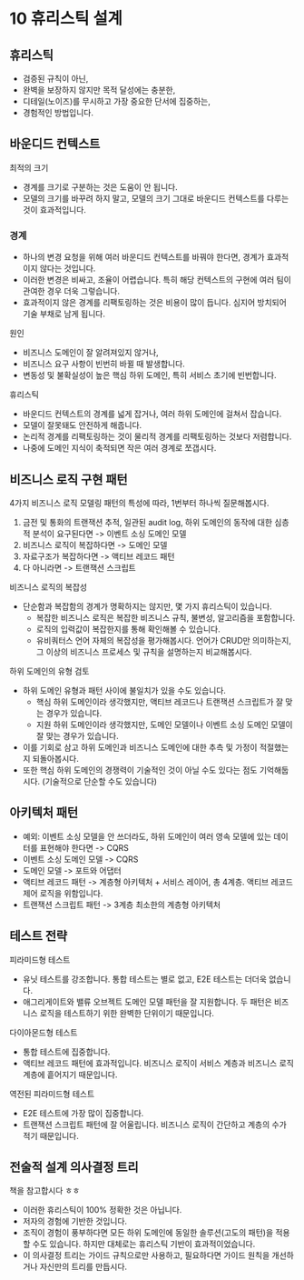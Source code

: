 # 10 휴리스틱 설계

## 휴리스틱

- 검증된 규칙이 아닌,
- 완벽을 보장하지 않지만 목적 달성에는 충분한,
- 디테일(노이즈)를 무시하고 가장 중요한 단서에 집중하는,
- 경험적인 방법입니다.

## 바운디드 컨텍스트

최적의 크기

- 경계를 크기로 구분하는 것은 도움이 안 됩니다.
- 모델의 크기를 바꾸려 하지 말고, 모델의 크기 그대로 바운디드 컨텍스트를 다루는 것이 효과적입니다.

### 경계

- 하나의 변경 요청을 위해 여러 바운디드 컨텍스트를 바꿔야 한다면, 경계가 효과적이지 않다는 것입니다.
- 이러한 변경은 비싸고, 조율이 어렵습니다. 특히 해당 컨텍스트의 구현에 여러 팀이 관여한 경우 더욱 그렇습니다.
- 효과적이지 않은 경계를 리팩토링하는 것은 비용이 많이 듭니다. 심지어 방치되어 기술 부채로 남게 됩니다.

원인

- 비즈니스 도메인이 잘 알려져있지 않거나,
- 비즈니스 요구 사항이 빈번히 바뀔 때 발생합니다.
- 변동성 및 불확실성이 높은 핵심 하위 도메인, 특히 서비스 초기에 빈번합니다.

휴리스틱

- 바운디드 컨텍스트의 경계를 넓게 잡거나, 여러 하위 도메인에 걸쳐서 잡습니다.
- 모델이 잘못돼도 안전하게 해줍니다.
- 논리적 경계를 리팩토링하는 것이 물리적 경계를 리팩토링하는 것보다 저렴합니다.
- 나중에 도메인 지식이 축적되면 작은 여러 경계로 쪼갭시다.

## 비즈니스 로직 구현 패턴

4가지 비즈니스 로직 모델링 패턴의 특성에 따라, 1번부터 하나씩 질문해봅시다.

1. 금전 및 통화의 트랜잭션 추적, 일관된 audit log, 하위 도메인의 동작에 대한 심층적 분석이 요구된다면 -> 이벤트 소싱 도메인 모델
2. 비즈니스 로직이 복잡하다면 -> 도메인 모델
3. 자료구조가 복잡하다면 -> 액티브 레코드 패턴
4. 다 아니라면 -> 트랜잭션 스크립트

비즈니스 로직의 복잡성

- 단순함과 복잡함의 경계가 명확하지는 않지만, 몇 가지 휴리스틱이 있습니다.
  - 복잡한 비즈니스 로직은 복잡한 비즈니스 규칙, 불변성, 알고리즘을 포함합니다.
  - 로직의 입력값이 복잡한지를 통해 확인해볼 수 있습니다.
  - 유비쿼터스 언어 자체의 복잡성을 평가해봅시다. 언어가 CRUD만 의미하는지, 그 이상의 비즈니스 프로세스 및 규칙을 설명하는지 비교해봅시다.

하위 도메인의 유형 검토

- 하위 도메인 유형과 패턴 사이에 불일치가 있을 수도 있습니다.
  - 핵심 하위 도메인이라 생각했지만, 액티브 레코드나 트랜잭션 스크립트가 잘 맞는 경우가 있습니다.
  - 지원 하위 도메인이라 생각했지만, 도메인 모델이나 이벤트 소싱 도메인 모델이 잘 맞는 경우가 있습니다.
- 이를 기회로 삼고 하위 도메인과 비즈니스 도메인에 대한 추측 및 가정이 적절했는지 되돌아봅시다.
- 또한 핵심 하위 도메인의 경쟁력이 기술적인 것이 아닐 수도 있다는 점도 기억해둡시다. (기술적으로 단순할 수도 있습니다)

## 아키텍처 패턴

- 예외: 이벤트 소싱 모델을 안 쓰더라도, 하위 도메인이 여러 영속 모델에 있는 데이터를 표현해야 한다면 -> CQRS
- 이벤트 소싱 도메인 모델 -> CQRS
- 도메인 모델 -> 포트와 어댑터
- 액티브 레코드 패턴 -> 계층형 아키텍처 + 서비스 레이어, 총 4계층. 액티브 레코드 제어 로직을 위함입니다.
- 트랜잭션 스크립트 패턴 -> 3계층 최소한의 계층형 아키텍처

## 테스트 전략

피라미드형 테스트

- 유닛 테스트를 강조합니다. 통합 테스트는 별로 없고, E2E 테스트는 더더욱 없습니다.
- 애그리게이트와 밸류 오브젝트 도메인 모델 패턴을 잘 지원합니다. 두 패턴은 비즈니스 로직을 테스트하기 위한 완벽한 단위이기 때문입니다.

다이아몬드형 테스트

- 통합 테스트에 집중합니다.
- 액티브 레코드 패턴에 효과적입니다. 비즈니스 로직이 서비스 계층과 비즈니스 로직 계층에 흩어지기 때문입니다.

역전된 피라미드형 테스트

- E2E 테스트에 가장 많이 집중합니다.
- 트랜잭션 스크립트 패턴에 잘 어울립니다. 비즈니스 로직이 간단하고 계층의 수가 적기 때문입니다.

## 전술적 설계 의사결정 트리

책을 참고합시다 ㅎㅎ

- 이러한 휴리스틱이 100% 정확한 것은 아닙니다.
- 저자의 경험에 기반한 것입니다.
- 조직이 경험이 풍부하다면 모든 하위 도메인에 동일한 솔루션(고도의 패턴)을 적용할 수도 있습니다. 하지만 대체로는 휴리스틱 기반이 효과적이었습니다.
- 이 의사결정 트리는 가이드 규칙으로만 사용하고, 필요하다면 가이드 원칙을 개선하거나 자신만의 트리를 만듭시다.
